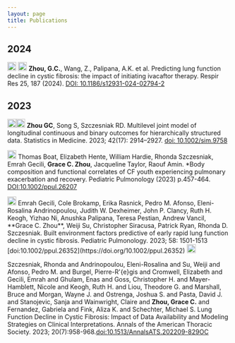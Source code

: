 ```yaml
---
layout: page
title: Publications
---
```


## 2024

<img src="../../img/journal-article.png" height="20px">  <img src="../../img/ystar.png" height="20px"> 
**Zhou, G.C.**, Wang, Z., Palipana, A.K. et al. Predicting lung function decline in cystic fibrosis: the impact of initiating ivacaftor therapy. Respir Res 25, 187 (2024). [DOI: 10.1186/s12931-024-02794-2](https://doi.org/10.1186/s12931-024-02794-2)


## 2023

<img src="../../img/journal-article.png" height="20px"><img src="../../img/ystar.png" height="20px"> 
**Zhou GC**, Song S, Szczesniak RD. Multilevel joint model of longitudinal continuous and binary outcomes for hierarchically structured data. Statistics in Medicine. 2023; 42(17): 2914–2927. [doi: 10.1002/sim.9758](https://doi.org/10.1002/sim.9758)

<img src="../../img/journal-article.png" height="20px"> Thomas Boat, Elizabeth Hente, William Hardie, Rhonda Szczesniak, Emrah Gecili, **Grace C. Zhou**, Jacqueline Taylor, Raouf Amin. *Body composition and functional correlates of CF youth experiencing pulmonary exacerbation and recovery. Pediatric Pulmonology (2023) p.457-464. [DOI:10.1002/ppul.26207](https://onlinelibrary.wiley.com/doi/10.1002/ppul.26207)

<img src="../../img/journal-article.png" height="20px"> 
Emrah Gecili, Cole Brokamp, Erika Rasnick, Pedro M. Afonso, Eleni-Rosalina Andrinopoulou, Judith W. Dexheimer, John P. Clancy, Ruth H. Keogh, Yizhao Ni, Anushka Palipana, Teresa Pestian, Andrew Vancil, **Grace C. Zhou**, Weiji Su, Christopher Siracusa, Patrick Ryan, Rhonda D. Szczesniak. Built environment factors predictive of early rapid lung function decline in cystic fibrosis. Pediatric Pulmonology. 2023; 58: 1501-1513 [doi:10.1002/ppul.26352](https://doi.org/10.1002/ppul.26352) 

<img src="../../img/journal-article.png" height="20px"> 

Szczesniak, Rhonda and Andrinopoulou, Eleni-Rosalina and Su, Weiji and Afonso, Pedro M. and Burgel, Pierre-R\'{e}gis and Cromwell, Elizabeth and Gecili, Emrah and Ghulam, Enas and Goss, Christopher H. and Mayer-Hamblett, Nicole and Keogh, Ruth H. and Liou, Theodore G. and Marshall, Bruce and Morgan, Wayne J. and Ostrenga, Joshua S. and Pasta, David J. and Stanojevic, Sanja and Wainwright, Claire and **Zhou, Grace C.** and Fernandez, Gabriela and Fink, Aliza K. and Schechter, Michael S. Lung Function Decline in Cystic Fibrosis: Impact of Data Availability and Modeling Strategies on Clinical Interpretations. Annals of the American Thoracic Society. 2023; 20(7):958-968.[doi:10.1513/AnnalsATS.202209-829OC](doi:10.1513/AnnalsATS.202209-829OC)




